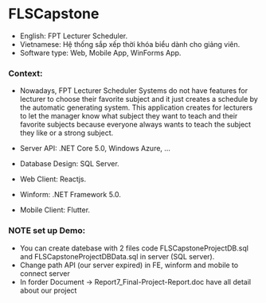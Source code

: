 # FLSCapstone
*	English: FPT Lecturer Scheduler.
*	Vietnamese: Hệ thống sắp xếp thời khóa biểu dành cho giảng viên.
* Software type: Web, Mobile App, WinForms App.

### Context: 
* Nowadays, FPT Lecturer Scheduler Systems do not have features for lecturer to choose their favorite subject and it just creates a schedule by the automatic generating system.  This application creates for lecturers to let the manager know what subject they want to teach and their favorite subjects because everyone always wants to teach the subject they like or a strong subject.

* Server API: .NET Core 5.0, Windows Azure, …
*	Database Design: SQL Server.
*	Web Client: Reactjs.
* Winform: .NET Framework 5.0.
*	Mobile Client: Flutter.

### NOTE set up Demo: 
* You can create datebase with 2 files code FLSCapstoneProjectDB.sql and FLSCapstoneProjectDBData.sql in server (SQL server).
* Change path API (our server expired) in FE, winform and mobile to connect server
* In forder Document -> Report7_Final-Project-Report.doc have all detail about our project
